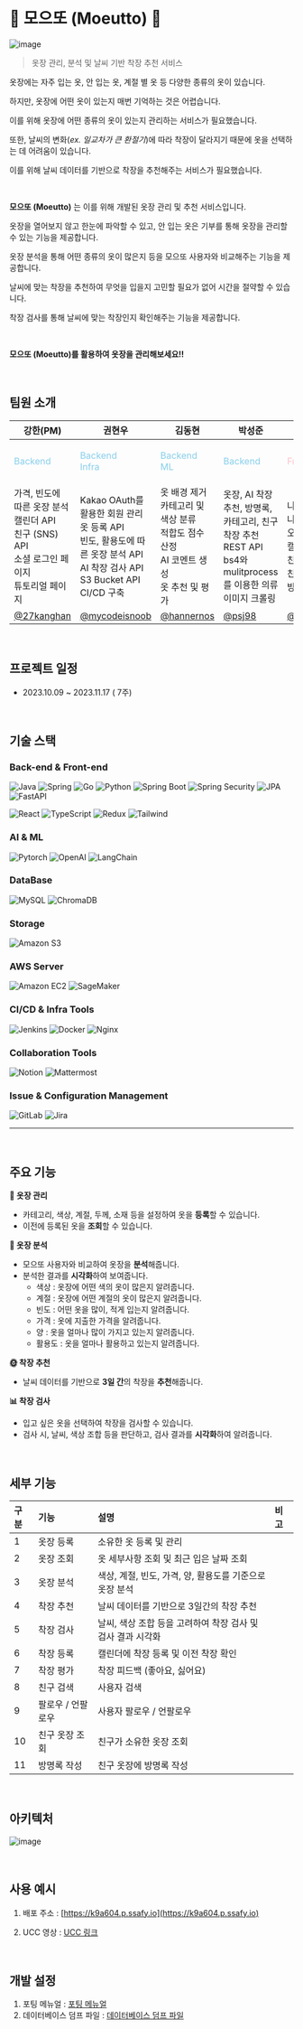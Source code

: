 # 👕 모으또 (Moeutto) 👕

![image](https://github.com/27kanghan/moeutto/assets/58686114/8ae108ea-1d6a-4297-b0a7-8a331f7aef96)


> 옷장 관리, 분석 및 날씨 기반 착장 추천 서비스


옷장에는 자주 입는 옷, 안 입는 옷, 계절 별 옷 등 다양한 종류의 옷이 있습니다.

하지만, 옷장에 어떤 옷이 있는지 매번 기억하는 것은 어렵습니다.

이를 위해 옷장에 어떤 종류의 옷이 있는지 관리하는 서비스가 필요했습니다.

또한, 날씨의 변화(_ex. 일교차가 큰 환절기_)에 따라 착장이 달라지기 때문에 옷을 선택하는 데 어려움이 있습니다.

이를 위해 날씨 데이터를 기반으로 착장을 추천해주는 서비스가 필요했습니다.

<br/>

**모으또 (Moeutto)** 는 이를 위해 개발된 옷장 관리 및 추천 서비스입니다.

옷장을 열어보지 않고 한눈에 파악할 수 있고, 안 입는 옷은 기부를 통해 옷장을 관리할 수 있는 기능을 제공합니다.

옷장 분석을 통해 어떤 종류의 옷이 많은지 등을 모으또 사용자와 비교해주는 기능을 제공합니다.

날씨에 맞는 착장을 추천하여 무엇을 입을지 고민할 필요가 없어 시간을 절약할 수 있습니다.

착장 검사를 통해 날씨에 맞는 착장인지 확인해주는 기능을 제공합니다.

<br/>

**모으또 (Moeutto)를 활용하여 옷장을 관리해보세요!!**

<br/>

## 팀원 소개


| **강한(PM**)                                    | **권현우**                                         | **김동현**                                                    | **박성준**                                        | **고서영**                                             | **김솔**                                        |
| ------------------------------------------------- | ------------------------------------------------- | ------------------------------------------------------------- | ------------------------------------------------- | ------------------------------------------------------- | ------------------------------------------------- |
| <p align="left" style="color:skyblue">Backend</p> | <p align="left" style="color:skyblue">Backend <br> Infra</p> | <p align="left" style="color:skyblue">Backend <br> ML | <p align="left" style="color:skyblue">Backend</p> | <p align="left" style="color:pink">Frontend</p>         | <p align="left" style="color:pink">Frontend</p>   |
| 가격, 빈도에 따른 옷장 분석 <br> 캘린더 API <br> 친구 (SNS) API <br> 소셜 로그인 페이지 <br> 튜토리얼 페이지 <br>             |   Kakao OAuth를 활용한 회원 관리 <br> 옷 등록 API <br> 빈도, 활용도에 따른 옷장 분석 API <br> AI 착장 검사 API <br> S3 Bucket API   <br> CI/CD 구축              |  옷 배경 제거 <br> 카테고리 및 색상 분류 <br> 적합도 점수 산정 <br> AI 코멘트 생성<br> 옷 추천 및 평가    | 옷장, AI 착장 추천, 방명록, 카테고리, 친구 착장 추천 REST API <br> bs4와 mulitprocess를 이용한 의류 이미지 크롤링 | 나의 옷장 등록 나의 옷장 분석 <br> 오늘 코디 채점 <br> 캘린더 등록 <br> 친구 검색 등록<br>친구 옷장 구경 <br>방명록 작성| 메인 페이지<br>유저 위치에 따른 날씨 업데이트<br>카테고리별 나의 옷장 보기<br>캘린더<br>오늘 코디 채점<br>친구 코디 추천|
| [@27kanghan](https://github.com/27kanghan)        | [@mycodeisnoob](https://github.com/mycodeisnoob)  | [@hannernos](https://github.com/hannernos)        | [@psj98](https://github.com/psj98)           | [@seoyoung81](https://github.com/seoyoung81)         |  [@s01k1m618](https://github.com/s01k1m618)        |

<br/>


## 프로젝트 일정

- 2023.10.09 ~ 2023.11.17 ( 7주)

<br/>

## 기술 스택

### Back-end & Front-end

![Java](https://img.shields.io/badge/Java-yellow.svg?&style=for-the-badge&logo=java&logoColor=#3776AB)
![Spring](https://img.shields.io/badge/Spring-6DB33F.svg?&style=for-the-badge&logo=Spring&logoColor=white)
![Go](https://img.shields.io/badge/go-00ADD8.svg?&style=for-the-badge&logo=go&logoColor=white)
![Python](https://img.shields.io/badge/python-3776AB.svg?&style=for-the-badge&logo=python&logoColor=white)
![Spring Boot](https://img.shields.io/badge/Spring%20Boot-6DB33F.svg?&style=for-the-badge&logo=Spring%20Boot&logoColor=white)
![Spring Security](https://img.shields.io/badge/Spring%20Security-6DB33F.svg?&style=for-the-badge&logo=Spring%20Security&logoColor=white)
![JPA](https://img.shields.io/badge/JPA-6DB33F.svg?&style=for-the-badge&logoColor=white)
![FastAPI](https://img.shields.io/badge/fastapi-009688.svg?&logo=fastapi&style=for-the-badge&logoColor=white)

![React](https://img.shields.io/badge/React-61DAFB.svg?&style=for-the-badge&logo=React&logoColor=blue)
![TypeScript](https://img.shields.io/badge/TypeScript-3178C6.svg?&style=for-the-badge&logo=Typescript&logoColor=white)
![Redux](https://img.shields.io/badge/Redux-764ABC.svg?&style=for-the-badge&logo=Redux&logoColor=white)
![Tailwind](https://img.shields.io/badge/Tailwind%20CSS-06B6D4.svg?&style=for-the-badge&logo=Tailwind%20CSS&logoColor=white)
### AI & ML
![Pytorch](https://img.shields.io/badge/Pytorch-EE4C2C?style=for-the-badge&logoColor=white)
![OpenAI](https://img.shields.io/badge/openai-412991.svg?&style=for-the-badge&logo=openai&logoColor=white)
![LangChain](https://img.shields.io/badge/LangChain-3178C6?style=for-the-badge&logoColor=white)

### DataBase

![MySQL](https://img.shields.io/badge/MySQL-4479A1.svg?&style=for-the-badge&logo=MySQL&logoColor=white)
![ChromaDB](https://img.shields.io/badge/ChromaDB-412991.svg?&style=for-the-badge&logoColor=white)
### Storage

![Amazon S3](https://img.shields.io/badge/amazons3-569A31?style=for-the-badge&logo=amazons3&logoColor=white)
### AWS Server
![Amazon EC2](https://img.shields.io/badge/amazonec2-FF9900?style=for-the-badge&logo=amazonec2&logoColor=white)
![SageMaker](https://img.shields.io/badge/sagemaker-FF9900?style=for-the-badge&logoColor=white)


### CI/CD & Infra Tools

![Jenkins](https://img.shields.io/badge/Jenkins-D24939.svg?&style=for-the-badge&logo=Jenkins&logoColor=white)
![Docker](https://img.shields.io/badge/Docker-2496ED.svg?&style=for-the-badge&logo=Docker&logoColor=white)
![Nginx](https://img.shields.io/badge/Nginx-009639.svg?&style=for-the-badge&logo=Nginx&logoColor=white)
### Collaboration Tools

![Notion](https://img.shields.io/badge/Notion-000000.svg?&style=for-the-badge&logo=Notion&logoColor=로고색상)
![Mattermost](https://img.shields.io/badge/Mattermost-0058CC.svg?&style=for-the-badge&logo=Mattermost&logoColor=로고색상)
### Issue & Configuration Management

![GitLab](https://img.shields.io/badge/Gitlab-FC6D26.svg?&style=for-the-badge&logo=Gitlab&logoColor=#FC6D26)
![Jira](https://img.shields.io/badge/Jira-0052CC.svg?&style=for-the-badge&logo=Jira&logoColor=Blue)

---

<br/>

## 주요 기능

**🛒 옷장 관리**
- 카테고리, 색상, 계절, 두께, 소재 등을 설정하여 옷을 **등록**할 수 있습니다.
- 이전에 등록된 옷을 **조회**할 수 있습니다.

**📝 옷장 분석**
- 모으또 사용자와 비교하여 옷장을 **분석**해줍니다.
- 분석한 결과를 **시각화**하여 보여줍니다.
  - 색상 : 옷장에 어떤 색의 옷이 많은지 알려줍니다.
  - 계절 : 옷장에 어떤 계절의 옷이 많은지 알려줍니다.
  - 빈도 : 어떤 옷을 많이, 적게 입는지 알려줍니다.
  - 가격 : 옷에 지출한 가격을 알려줍니다.
  - 양 : 옷을 얼마나 많이 가지고 있는지 알려줍니다.
  - 활용도 : 옷을 얼마나 활용하고 있는지 알려줍니다.

**🌞 착장 추천**
- 날씨 데이터를 기반으로 **3일 간**의 착장을 **추천**해줍니다.

**📊 착장 검사**
- 입고 싶은 옷을 선택하여 착장을 검사할 수 있습니다.
- 검사 시, 날씨, 색상 조합 등을 판단하고, 검사 결과를 **시각화**하여 알려줍니다.

<br/>

## 세부 기능

|구분|기능|설명|비고|
|:---|:---|:---|:---|
|1|옷장 등록|소유한 옷 등록 및 관리||
|2|옷장 조회|옷 세부사항 조회 및 최근 입은 날짜 조회||
|3|옷장 분석|색상, 계절, 빈도, 가격, 양, 활용도를 기준으로 옷장 분석||
|4|착장 추천|날씨 데이터를 기반으로 3일간의 착장 추천||
|5|착장 검사|날씨, 색상 조합 등을 고려하여 착장 검사 및 검사 결과 시각화||
|6|착장 등록|캘린더에 착장 등록 및 이전 착장 확인||
|7|착장 평가|착장 피드백 (좋아요, 싫어요)||
|8|친구 검색|사용자 검색||
|9|팔로우 / 언팔로우|사용자 팔로우 / 언팔로우||
|10|친구 옷장 조회|친구가 소유한 옷장 조회||
|11|방명록 작성|친구 옷장에 방명록 작성||

<br/>

## 아키텍처

![image](https://github.com/27kanghan/moeutto/assets/58686114/2d580e17-bda9-4e12-a1ce-ba0970a3d065)


<br/>

## 사용 예시

1. 배포 주소 : [https://k9a604.p.ssafy.io](https://k9a604.p.ssafy.io)

2. UCC 영상 : [UCC 링크]()

<br/>

## 개발 설정

1. 포팅 메뉴얼 : [포팅 메뉴얼](https://lab.ssafy.com/s09-final/S09P31A604/-/blob/develop/exec/%EB%B2%B5%EA%B0%88%ED%98%B8%EB%9E%91%EC%9D%B4_%ED%8F%AC%ED%8C%85%EB%A7%A4%EB%89%B4%EC%96%BC.pdf?ref_type=heads)
2. 데이터베이스 덤프 파일 : [데이터베이스 덤프 파일](https://lab.ssafy.com/s09-final/S09P31A604/-/blob/develop/exec/%EB%B2%B5%EA%B0%88%ED%98%B8%EB%9E%91%EC%9D%B4_%EB%8D%A4%ED%94%84%ED%8C%8C%EC%9D%BC.sql?ref_type=heads)

<br/>




